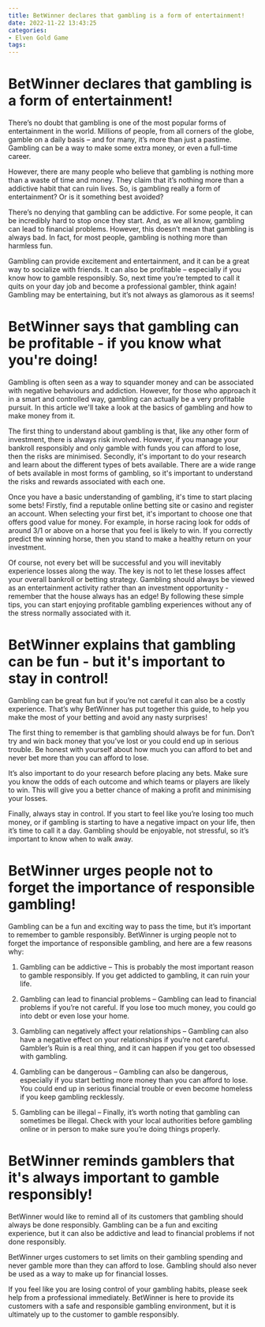 ```yaml
---
title: BetWinner declares that gambling is a form of entertainment!
date: 2022-11-22 13:43:25
categories:
- Elven Gold Game
tags:
---
```



#  BetWinner declares that gambling is a form of entertainment!

There’s no doubt that gambling is one of the most popular forms of entertainment in the world. Millions of people, from all corners of the globe, gamble on a daily basis – and for many, it’s more than just a pastime. Gambling can be a way to make some extra money, or even a full-time career.

However, there are many people who believe that gambling is nothing more than a waste of time and money. They claim that it’s nothing more than a addictive habit that can ruin lives. So, is gambling really a form of entertainment? Or is it something best avoided?

There’s no denying that gambling can be addictive. For some people, it can be incredibly hard to stop once they start. And, as we all know, gambling can lead to financial problems. However, this doesn’t mean that gambling is always bad. In fact, for most people, gambling is nothing more than harmless fun.

Gambling can provide excitement and entertainment, and it can be a great way to socialize with friends. It can also be profitable – especially if you know how to gamble responsibly. So, next time you’re tempted to call it quits on your day job and become a professional gambler, think again! Gambling may be entertaining, but it’s not always as glamorous as it seems!

#  BetWinner says that gambling can be profitable - if you know what you're doing!

Gambling is often seen as a way to squander money and can be associated with negative behaviours and addiction. However, for those who approach it in a smart and controlled way, gambling can actually be a very profitable pursuit. In this article we'll take a look at the basics of gambling and how to make money from it.

The first thing to understand about gambling is that, like any other form of investment, there is always risk involved. However, if you manage your bankroll responsibly and only gamble with funds you can afford to lose, then the risks are minimised. Secondly, it's important to do your research and learn about the different types of bets available. There are a wide range of bets available in most forms of gambling, so it's important to understand the risks and rewards associated with each one.

Once you have a basic understanding of gambling, it's time to start placing some bets! Firstly, find a reputable online betting site or casino and register an account. When selecting your first bet, it's important to choose one that offers good value for money. For example, in horse racing look for odds of around 3/1 or above on a horse that you feel is likely to win. If you correctly predict the winning horse, then you stand to make a healthy return on your investment.

Of course, not every bet will be successful and you will inevitably experience losses along the way. The key is not to let these losses affect your overall bankroll or betting strategy. Gambling should always be viewed as an entertainment activity rather than an investment opportunity - remember that the house always has an edge! By following these simple tips, you can start enjoying profitable gambling experiences without any of the stress normally associated with it.

#  BetWinner explains that gambling can be fun - but it's important to stay in control!

Gambling can be great fun but if you’re not careful it can also be a costly experience. That’s why BetWinner has put together this guide, to help you make the most of your betting and avoid any nasty surprises!

The first thing to remember is that gambling should always be for fun. Don’t try and win back money that you’ve lost or you could end up in serious trouble. Be honest with yourself about how much you can afford to bet and never bet more than you can afford to lose.

It’s also important to do your research before placing any bets. Make sure you know the odds of each outcome and which teams or players are likely to win. This will give you a better chance of making a profit and minimising your losses.

Finally, always stay in control. If you start to feel like you’re losing too much money, or if gambling is starting to have a negative impact on your life, then it’s time to call it a day. Gambling should be enjoyable, not stressful, so it’s important to know when to walk away.

#  BetWinner urges people not to forget the importance of responsible gambling!

Gambling can be a fun and exciting way to pass the time, but it’s important to remember to gamble responsibly. BetWinner is urging people not to forget the importance of responsible gambling, and here are a few reasons why:

1. Gambling can be addictive – This is probably the most important reason to gamble responsibly. If you get addicted to gambling, it can ruin your life.

2. Gambling can lead to financial problems – Gambling can lead to financial problems if you’re not careful. If you lose too much money, you could go into debt or even lose your home.

3. Gambling can negatively affect your relationships – Gambling can also have a negative effect on your relationships if you’re not careful. Gambler’s Ruin is a real thing, and it can happen if you get too obsessed with gambling.

4. Gambling can be dangerous – Gambling can also be dangerous, especially if you start betting more money than you can afford to lose. You could end up in serious financial trouble or even become homeless if you keep gambling recklessly.

5. Gambling can be illegal – Finally, it’s worth noting that gambling can sometimes be illegal. Check with your local authorities before gambling online or in person to make sure you’re doing things properly.

#  BetWinner reminds gamblers that it's always important to gamble responsibly!

BetWinner would like to remind all of its customers that gambling should always be done responsibly. Gambling can be a fun and exciting experience, but it can also be addictive and lead to financial problems if not done responsibly.

BetWinner urges customers to set limits on their gambling spending and never gamble more than they can afford to lose. Gambling should also never be used as a way to make up for financial losses.

If you feel like you are losing control of your gambling habits, please seek help from a professional immediately. BetWinner is here to provide its customers with a safe and responsible gambling environment, but it is ultimately up to the customer to gamble responsibly.